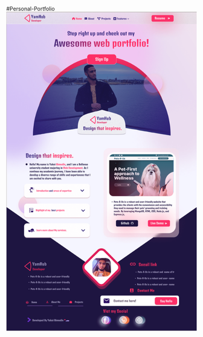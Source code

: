 #Personal-Portfolio
[![My Image](images/landing.png)](https://yakutmuder9.github.io/Personal-Portfolio/index.html)
